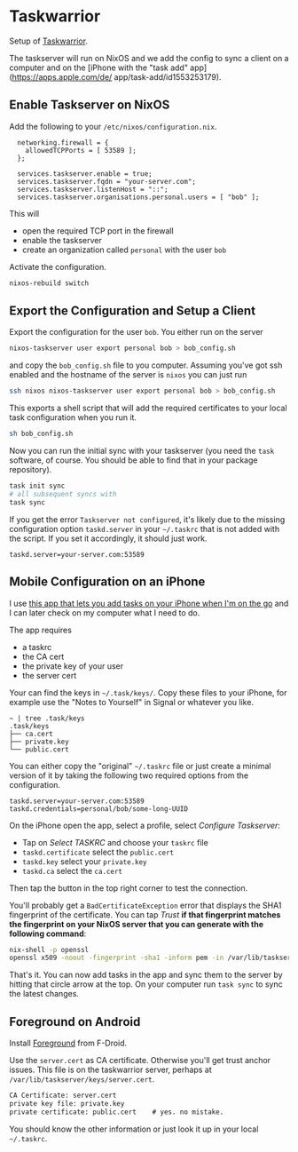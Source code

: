 # Taskwarrior

Setup of [Taskwarrior](https://taskwarrior.org/).

The taskserver will run on NixOS and we add the config to sync a client
on a computer  and on the [iPhone with the "task add"
app](https://apps.apple.com/de/ app/task-add/id1553253179).

## Enable Taskserver on NixOS

Add the following to your `/etc/nixos/configuration.nix`.

```nixos
  networking.firewall = {
    allowedTCPPorts = [ 53589 ];
  };

  services.taskserver.enable = true;
  services.taskserver.fqdn = "your-server.com";
  services.taskserver.listenHost = "::";
  services.taskserver.organisations.personal.users = [ "bob" ];
```

This will

- open the required TCP port in the firewall
- enable the taskserver
- create an organization called `personal` with the user `bob`

Activate the configuration.

```sh
nixos-rebuild switch
```

## Export the Configuration and Setup a Client

Export the configuration for the user `bob`. You either run on the
server

```sh
nixos-taskserver user export personal bob > bob_config.sh
```

and copy the `bob_config.sh` file to you computer. Assuming you've got
ssh enabled and the hostname of the server is `nixos` you can just run

```sh
ssh nixos nixos-taskserver user export personal bob > bob_config.sh
```

This exports a shell script that will add the required certificates to
your local task configuration when you run it.

```sh
sh bob_config.sh
```

Now you can run the initial sync with your taskserver (you need the
`task` software, of course. You should be able to find that in your
package
repository).

```sh
task init sync
# all subsequent syncs with
task sync
```

If you get the error `Taskserver not configured`, it's likely due to the
missing configuration option `taskd.server` in your `~/.taskrc` that is
not added with the script. If you set it accordingly, it should
just work.

```
taskd.server=your-server.com:53589
```

## Mobile Configuration on an iPhone

I use [this app that lets you add tasks on your iPhone when I'm on the
go](https://apps.apple.com/de/app/task-add/id1553253179) and I can later
check on my computer what I need to do.

The app requires

- a taskrc
- the CA cert
- the private key of your user
- the server cert

Your can find the keys in `~/.task/keys/`. Copy these files to your
iPhone, for example use the  "Notes to Yourself" in Signal or whatever
you like.

```
~ | tree .task/keys
.task/keys
├── ca.cert
├── private.key
└── public.cert
```

You can either copy the "original" `~/.taskrc` file or just create a
minimal version of it by taking the following two required options from
the configuration.

```
taskd.server=your-server.com:53589
taskd.credentials=personal/bob/some-long-UUID
```

On the iPhone open the app, select a profile, select *Configure
Taskserver*:

- Tap on *Select TASKRC* and choose your `taskrc` file
- `taskd.certificate` select the `public.cert`
- `taskd.key` select your `private.key`
- `taskd.ca` select the `ca.cert`

Then tap the button in the top right corner to test the connection.

You'll probably get a `BadCertificateException` error that displays the
SHA1 fingerprint of the certificate. You can tap *Trust* **if that
fingerprint matches the fingerprint on your NixOS server that you can
generate with the following command**:

```sh
nix-shell -p openssl
openssl x509 -noout -fingerprint -sha1 -inform pem -in /var/lib/taskserver/keys/server.cert
```

That's it. You can now add tasks in the app and sync them to the server
by hitting that circle arrow at the top. On your computer run
`task sync` to sync the latest changes.


## Foreground on Android

Install
[Foreground](https://f-droid.org/en/packages/me.bgregos.brighttask/)
from F-Droid.

Use the `server.cert` as CA certificate. Otherwise you'll get trust
anchor issues. This file is on the taskwarrior server, perhaps at
`/var/lib/taskserver/keys/server.cert`.

```txt
CA Certificate: server.cert
private key file: private.key
private certificate: public.cert    # yes. no mistake.
```

You should know the other information or just look it up in your local
`~/.taskrc`.
